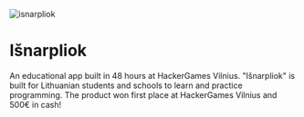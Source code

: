 ![isnarpliok](http://i.imgur.com/QZlz8iI.png)

# Išnarpliok

An educational app built in 48 hours at HackerGames Vilnius. "Išnarpliok" is built for Lithuanian students and schools
to learn and practice programming. The product won first place at HackerGames Vilnius and 500€ in cash!
